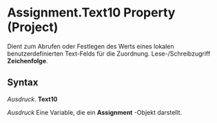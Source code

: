 
# Assignment.Text10 Property (Project)

Dient zum Abrufen oder Festlegen des Werts eines lokalen benutzerdefinierten Text-Felds für die Zuordnung. Lese-/Schreibzugriff  **Zeichenfolge**.


## Syntax

 _Ausdruck_. **Text10**

 _Ausdruck_ Eine Variable, die ein **Assignment** -Objekt darstellt.

